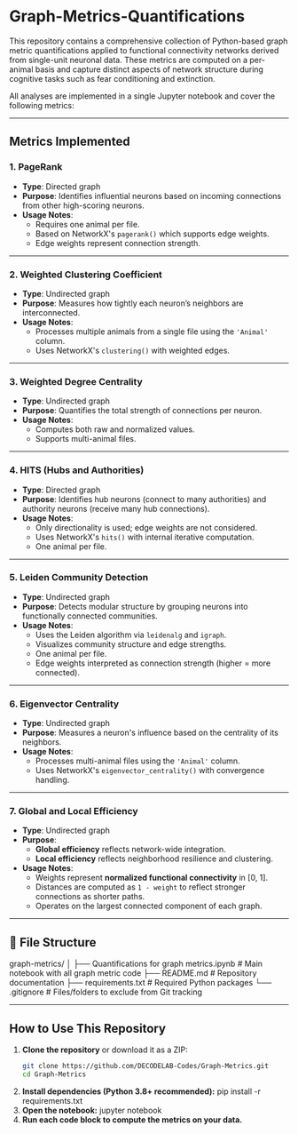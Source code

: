 # Graph-Metrics-Quantifications

This repository contains a comprehensive collection of Python-based graph metric quantifications applied to functional connectivity networks derived from single-unit neuronal data. These metrics are computed on a per-animal basis and capture distinct aspects of network structure during cognitive tasks such as fear conditioning and extinction.

All analyses are implemented in a single Jupyter notebook and cover the following metrics:

---

## Metrics Implemented

### 1. **PageRank**
- **Type**: Directed graph
- **Purpose**: Identifies influential neurons based on incoming connections from other high-scoring neurons.
- **Usage Notes**: 
  - Requires one animal per file.
  - Based on NetworkX's `pagerank()` which supports edge weights.
  - Edge weights represent connection strength.

---

### 2. **Weighted Clustering Coefficient**
- **Type**: Undirected graph
- **Purpose**: Measures how tightly each neuron’s neighbors are interconnected.
- **Usage Notes**:
  - Processes multiple animals from a single file using the `'Animal'` column.
  - Uses NetworkX's `clustering()` with weighted edges.

---

### 3. **Weighted Degree Centrality**
- **Type**: Undirected graph
- **Purpose**: Quantifies the total strength of connections per neuron.
- **Usage Notes**:
  - Computes both raw and normalized values.
  - Supports multi-animal files.

---

### 4. **HITS (Hubs and Authorities)**
- **Type**: Directed graph
- **Purpose**: Identifies hub neurons (connect to many authorities) and authority neurons (receive many hub connections).
- **Usage Notes**:
  - Only directionality is used; edge weights are not considered.
  - Uses NetworkX's `hits()` with internal iterative computation.
  - One animal per file.

---

### 5. **Leiden Community Detection**
- **Type**: Undirected graph
- **Purpose**: Detects modular structure by grouping neurons into functionally connected communities.
- **Usage Notes**:
  - Uses the Leiden algorithm via `leidenalg` and `igraph`.
  - Visualizes community structure and edge strengths.
  - One animal per file.
  - Edge weights interpreted as connection strength (higher = more connected).

---

### 6. **Eigenvector Centrality**
- **Type**: Undirected graph
- **Purpose**: Measures a neuron's influence based on the centrality of its neighbors.
- **Usage Notes**:
  - Processes multi-animal files using the `'Animal'` column.
  - Uses NetworkX's `eigenvector_centrality()` with convergence handling.

---

### 7. **Global and Local Efficiency**
- **Type**: Undirected graph
- **Purpose**: 
  - **Global efficiency** reflects network-wide integration.
  - **Local efficiency** reflects neighborhood resilience and clustering.
- **Usage Notes**:
  - Weights represent **normalized functional connectivity** in [0, 1].
  - Distances are computed as `1 - weight` to reflect stronger connections as shorter paths.
  - Operates on the largest connected component of each graph.

---

## 📁 File Structure
graph-metrics/
│
├── Quantifications for graph metrics.ipynb # Main notebook with all graph metric code
├── README.md # Repository documentation
├── requirements.txt # Required Python packages
└── .gitignore # Files/folders to exclude from Git tracking


---

## How to Use This Repository

1. **Clone the repository** or download it as a ZIP:
   ```bash
   git clone https://github.com/DECODELAB-Codes/Graph-Metrics.git
   cd Graph-Metrics
2. **Install dependencies (Python 3.8+ recommended):**
   pip install -r requirements.txt
3. **Open the notebook:**
   jupyter notebook
4. **Run each code block to compute the metrics on your data.**
